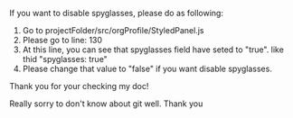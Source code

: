 If you want to disable spyglasses, please do as following:

1. Go to projectFolder/src/orgProfile/StyledPanel.js
2. Please go to line: 130
3. At this line, you can see that spyglasses field have seted to "true". like thid "spyglasses: true"
4. Please change that value to "false" if you want disable spyglasses.

Thank you for your checking my doc!

Really sorry to don't know about git well.
Thank you

